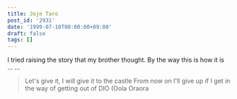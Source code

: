 ```yaml
---
title: Jojo Taro
post_id: '2931'
date: '1999-07-10T00:00:00+09:00'
draft: false
tags: []
---
```


I tried raising the story that my brother thought. By the way this is how it is ... ...

> Let's give it, I will give it to the castle From now on I'll give up if I get in the way of getting out of DIO (Oola Oraora